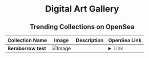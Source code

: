 <div align="center">

# Digital Art Gallery

## Trending Collections on OpenSea

| Collection Name                       | Image                                                                                     | Description                       | OpenSea Link                                                                                          |
|---------------------------------------|-------------------------------------------------------------------------------------------|-----------------------------------|--------------------------------------------------------------------------------------------------------|
| **Beraborrow test** | ![Image](https://i.seadn.io/s/raw/files/368790077a233d4232e9bd68537bf91f.webp?w=500&auto=format?w=200&auto=format) |  | <details><summary>Link</summary>[Beraborrow test](https://opensea.io/collection/beraborrow-test-1)</details> |

</div>